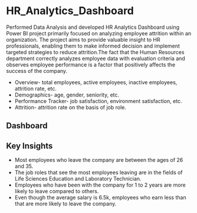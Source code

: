 # HR_Analytics_Dashboard
Performed Data Analysis and developed HR Analytics Dashboard using Power BI project primarily focused on analyzing employee attrition within an organization. The project aims to provide valuable insight to HR professionals, enabling them to make informed decision and implement targeted strategies to reduce attrition.The fact that the Human Resources department correctly analyzes employee data with evaluation criteria and observes employee performance is a factor that positively affects the success of the company.
* Overview- total employees, active employees, inactive employees, attrition rate, etc.
* Demographics- age, gender, seniority, etc.
* Performance Tracker- job satisfaction, environment satisfaction, etc.
* Attrition- attrition rate on the basis of  job role. 
## Dashboard

## Key Insights
* Most employees who leave the company are between the ages of 26 and 35.
* The job roles that see the most employees leaving are in the fields of Life Sciences Education and Laboratory Technician.
* Employees who have been with the company for 1 to 2 years are more likely to leave compared to others.
* Even though the average salary is 6.5k, employees who earn less than that are more likely to leave the company.
